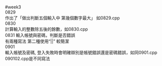 #week3   
0829   
作出了「做出判斷五個輸入中 第幾個數字最大」 如0829.cpp   
0830  
計算輸入的整數除五後的餘數，如0830.cpp  
0831
輸入帳號與密碼，判斷是否錯誤   
有兩種寫法 第二種使用“||” 較簡潔  
0901  
輸入帳號及密碼, 登入失敗時會明確辯別是帳號錯誤還是密碼錯誤，如同0901.cpp  
090102.cpp是不同寫法  

